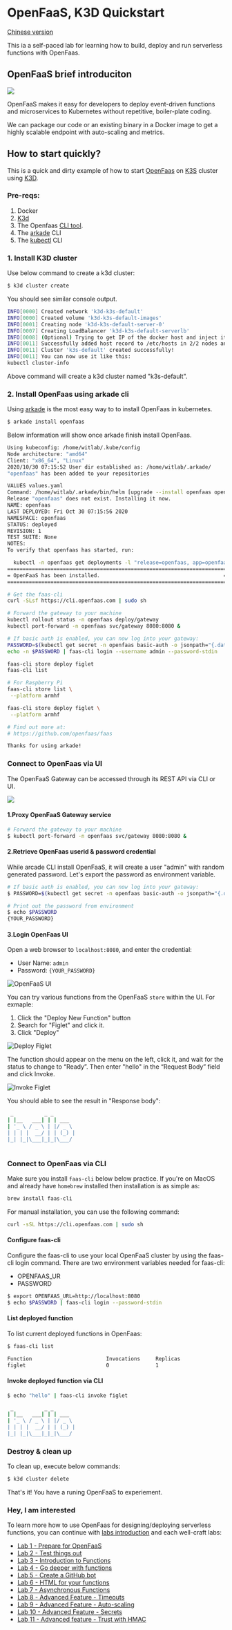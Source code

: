 # OpenFaaS, K3D Quickstart

[Chinese version](README_zh-tw.md)

This ia a self-paced lab for learning how to build, deploy and run serverless functions with OpenFaas.

## OpenFaaS brief introduciton

![](https://camo.githubusercontent.com/cf01eefb5b6905f3774376d6d1ed55b8f052d211/68747470733a2f2f626c6f672e616c6578656c6c69732e696f2f636f6e74656e742f696d616765732f323031372f30382f666161735f736964652e706e67
)

OpenFaaS makes it easy for developers to deploy event-driven functions and microservices to Kubernetes without repetitive, boiler-plate coding. 

We can package our code or an existing binary in a Docker image to get a highly scalable endpoint with auto-scaling and metrics.

## How to start quickly?

This is a quick and dirty example of how to start [OpenFaas](https://www.openfaas.com/) on [K3S](https://k3s.io/) cluster using [K3D](https://k3d.io/).


### Pre-reqs:

1) Docker
2) [K3d](https://github.com/rancher/k3d/releases)
3) The Openfaas [CLI tool](https://github.com/openfaas/faas-cli#get-started-install-the-cli). 
4) The [arkade](https://github.com/alexellis/arkade) CLI
5) The [kubectl](https://kubernetes.io/docs/tasks/tools/install-kubectl/) CLI

### 1. Install **K3D** cluster

Use below command to create a k3d cluster:

```bash
$ k3d cluster create
```

You should see similar console output.

```bash
INFO[0000] Created network 'k3d-k3s-default'            
INFO[0000] Created volume 'k3d-k3s-default-images'      
INFO[0001] Creating node 'k3d-k3s-default-server-0'     
INFO[0007] Creating LoadBalancer 'k3d-k3s-default-serverlb' 
INFO[0008] (Optional) Trying to get IP of the docker host and inject it into the cluster as 'host.k3d.internal' for easy access 
INFO[0011] Successfully added host record to /etc/hosts in 2/2 nodes and to the CoreDNS ConfigMap 
INFO[0011] Cluster 'k3s-default' created successfully!  
INFO[0011] You can now use it like this:                
kubectl cluster-info
```

Above command will create a k3d cluster named "k3s-default".

### 2. Install **OpenFaas** using **arkade** cli

Using [arkade](https://github.com/alexellis/arkade) is the most easy way to to install OpenFaas in kubernetes.

```bash
$ arkade install openfaas
```

Below information will show once arkade finish install OpenFaas.

```bash
Using kubeconfig: /home/witlab/.kube/config
Node architecture: "amd64"
Client: "x86_64", "Linux"
2020/10/30 07:15:52 User dir established as: /home/witlab/.arkade/
"openfaas" has been added to your repositories

VALUES values.yaml
Command: /home/witlab/.arkade/bin/helm [upgrade --install openfaas openfaas/openfaas --namespace openfaas --values /tmp/charts/openfaas/values.yaml --set gateway.directFunctions=true --set openfaasImagePullPolicy=IfNotPresent --set faasnetes.imagePullPolicy=Always --set gateway.replicas=1 --set ingressOperator.create=false --set queueWorker.maxInflight=1 --set basic_auth=true --set serviceType=NodePort --set clusterRole=false --set operator.create=false --set basicAuthPlugin.replicas=1 --set queueWorker.replicas=1]
Release "openfaas" does not exist. Installing it now.
NAME: openfaas
LAST DEPLOYED: Fri Oct 30 07:15:56 2020
NAMESPACE: openfaas
STATUS: deployed
REVISION: 1
TEST SUITE: None
NOTES:
To verify that openfaas has started, run:

  kubectl -n openfaas get deployments -l "release=openfaas, app=openfaas"
=======================================================================
= OpenFaaS has been installed.                                        =
=======================================================================

# Get the faas-cli
curl -SLsf https://cli.openfaas.com | sudo sh

# Forward the gateway to your machine
kubectl rollout status -n openfaas deploy/gateway
kubectl port-forward -n openfaas svc/gateway 8080:8080 &

# If basic auth is enabled, you can now log into your gateway:
PASSWORD=$(kubectl get secret -n openfaas basic-auth -o jsonpath="{.data.basic-auth-password}" | base64 --decode; echo)
echo -n $PASSWORD | faas-cli login --username admin --password-stdin

faas-cli store deploy figlet
faas-cli list

# For Raspberry Pi
faas-cli store list \
 --platform armhf

faas-cli store deploy figlet \
 --platform armhf

# Find out more at:
# https://github.com/openfaas/faas

Thanks for using arkade!

```

### Connect to OpenFaas via UI

The OpenFaaS Gateway can be accessed through its REST API via CLI or UI.

![](https://raw.githubusercontent.com/openfaas/faas/master/docs/of-workflow.png)

#### 1.Proxy OpenFaaS Gateway service

```bash
# Forward the gateway to your machine
$ kubectl port-forward -n openfaas svc/gateway 8080:8080 &
```

#### 2.Retrieve OpenFaas userid & password credential

While arcade CLI install OpenFaaS, it will create a user "admin" with random generated password. Let's export the password as environment variable.

```bash
# If basic auth is enabled, you can now log into your gateway:
$ PASSWORD=$(kubectl get secret -n openfaas basic-auth -o jsonpath="{.data.basic-auth-password}" | base64 --decode; echo)

# Print out the password from environment
$ echo $PASSWORD
{YOUR_PASSWORD}
```

#### 3.Login OpenFaas UI

Open a web browser to `localhost:8080`, and enter the credential:
* User Name: `admin`
* Password: `{YOUR_PASSWORD}`

![OpenFaaS UI](docs/openfaas_ui_01.png)

You can try various functions from the OpenFaaS `store` within the UI. For exmaple:
1) Click the "Deploy New Function" button
2) Search for "Figlet" and click it.
3) Click "Deploy"

![Deploy Figlet](docs/deploy_figlet.png)

The function should appear on the menu on the left, click it, and wait for the status to change to “Ready”. Then enter "hello" in the “Request Body” field and click Invoke. 

![Invoke Figlet](docs/invoke_figlet.png)

You should able to see the result in "Response body":

```bash
 _          _ _       
| |__   ___| | | ___  
| '_ \ / _ \ | |/ _ \ 
| | | |  __/ | | (_) |
|_| |_|\___|_|_|\___/ 
                      

```

### Connect to OpenFaas via CLI

Make sure you install `faas-cli` below below practice. If you're on MacOS and already have `homebrew` installed then installation is as simple as:

```bash
brew install faas-cli
```

For manual installation, you can use the following command:

```bash
curl -sSL https://cli.openfaas.com | sudo sh
```

#### Configure faas-cli

Configure the faas-cli to use your local OpenFaaS cluster by using the faas-cli login command. There are two environment variables needed for faas-cli:
* OPENFAAS_UR
* PASSWORD

```bash
$ export OPENFAAS_URL=http://localhost:8080
$ echo $PASSWORD | faas-cli login --password-stdin
```

#### List deployed function

To list current deployed functions in OpenFaas:

```bash
$ faas-cli list

Function                      	Invocations    	Replicas
figlet                        	0              	1  
```

#### Invoke deployed function via CLI

```bash
$ echo "hello" | faas-cli invoke figlet

 _          _ _       
| |__   ___| | | ___  
| '_ \ / _ \ | |/ _ \ 
| | | |  __/ | | (_) |
|_| |_|\___|_|_|\___/ 
```

### Destroy & clean up

To clean up, execute below commands:

```bash
$ k3d cluster delete
```

That's it! You have a runing OpenFaaS to experiement.

### Hey, I am interested

To learn more how to use OpenFaas for designing/deploying serverless functions, you can continue with [labs introduction](lab-introduction.md) and each well-craft labs:

* [Lab 1 - Prepare for OpenFaaS](./lab1.md)
* [Lab 2 - Test things out](./lab2.md)
* [Lab 3 - Introduction to Functions](./lab3.md)
* [Lab 4 - Go deeper with functions](./lab4.md)
* [Lab 5 - Create a GitHub bot](./lab5.md)
* [Lab 6 - HTML for your functions](./lab6.md)
* [Lab 7 - Asynchronous Functions](./lab7.md)
* [Lab 8 - Advanced Feature - Timeouts](./lab8.md)
* [Lab 9 - Advanced Feature - Auto-scaling](./lab9.md)
* [Lab 10 - Advanced Feature - Secrets](./lab10.md)
* [Lab 11 - Advanced feature - Trust with HMAC](./lab11.md) 

